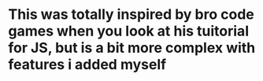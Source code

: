 <h1><b> This was totally inspired by bro code games when you look at his tuitorial for JS, but is a bit more complex with features i added myself</b></h1>